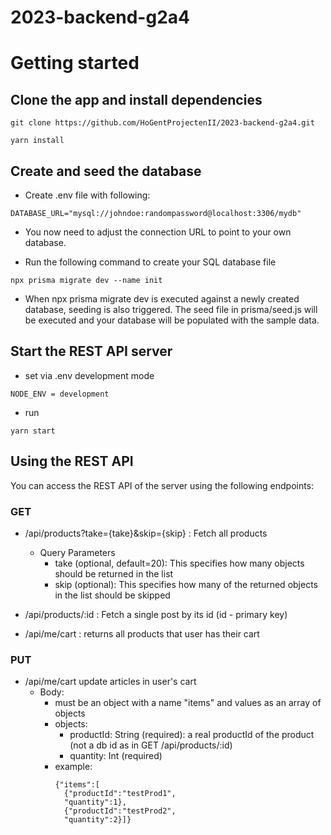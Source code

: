 # 2023-backend-g2a4

# Getting started

## Clone the app and install dependencies

```
git clone https://github.com/HoGentProjectenII/2023-backend-g2a4.git
```

```
yarn install
```

## Create and seed the database

- Create .env file with following:

```
DATABASE_URL="mysql://johndoe:randompassword@localhost:3306/mydb"
```

- You now need to adjust the connection URL to point to your own database.

- Run the following command to create your SQL database file

```
npx prisma migrate dev --name init
```

- When npx prisma migrate dev is executed against a newly created database, seeding is also triggered. The seed file in prisma/seed.js will be executed and your database will be populated with the sample data.

## Start the REST API server

- set via .env development mode

```
NODE_ENV = development
```

- run

```
yarn start
```

## Using the REST API

You can access the REST API of the server using the following endpoints:

### GET

- /api/products?take={take}&skip={skip} : Fetch all products

  - Query Parameters
    - take (optional, default=20): This specifies how many objects should be returned in the list
    - skip (optional): This specifies how many of the returned objects in the list should be skipped

- /api/products/:id : Fetch a single post by its id (id - primary key)

- /api/me/cart : returns all products that user has their cart

### PUT

- /api/me/cart update articles in user's cart
  - Body:
    - must be an object with a name "items" and values as an array of objects
    - objects:
      - productId: String (required): a real productId of the product (not a db id as in GET /api/products/:id)
      - quantity: Int (required)
    - example:
      ```
      {"items":[
        {"productId":"testProd1",
        "quantity":1},
        {"productId":"testProd2",
        "quantity":2}]}
      ```
